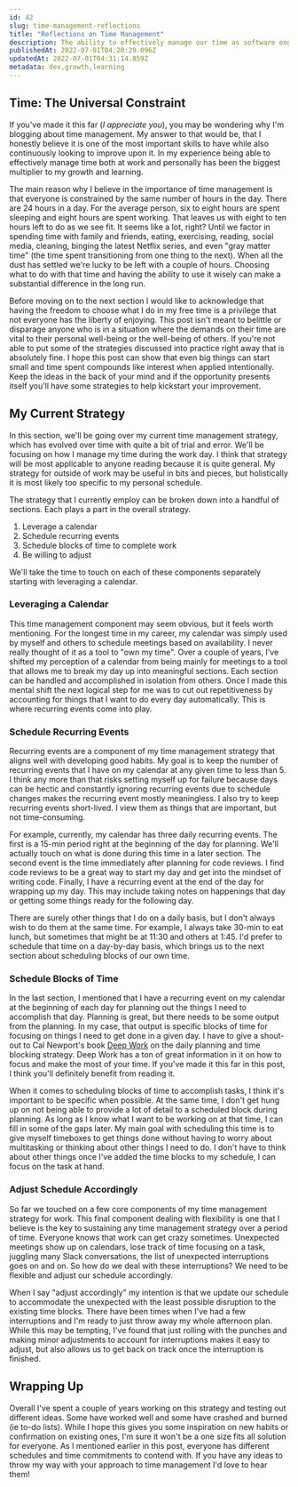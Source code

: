 ```yaml
---
id: 42
slug: time-management-reflections
title: "Reflections on Time Management"
description: The ability to effectively manage our time as software engineers can feel like a superpower. In this post, I am going to share my current time management strategy and go into a bit of depth on how I think it has benefited me throughout my career. My hope is to provide some insight into ideas you can try to improve your time management or to reinforce strategies that you are already implementing. Let's dive in!
publishedAt: 2022-07-01T04:20:29.096Z
updatedAt: 2022-07-01T04:31:14.859Z
metadata: dev,growth,learning
---
```

## Time: The Universal Constraint

If you've made it this far (_I appreciate you_), you may be wondering why I'm blogging about time management. My answer to that would be, that I honestly believe it is one of the most important skills to have while also continuously looking to improve upon it. In my experience being able to effectively manage time both at work and personally has been the biggest multiplier to my growth and learning.

The main reason why I believe in the importance of time management is that everyone is constrained by the same number of hours in the day. There are 24 hours in a day. For the average person, six to eight hours are spent sleeping and eight hours are spent working. That leaves us with eight to ten hours left to do as we see fit. It seems like a lot, right? Until we factor in spending time with family and friends, eating, exercising, reading, social media, cleaning, binging the latest Netflix series, and even "gray matter time" (the time spent transitioning from one thing to the next). When all the dust has settled we're lucky to be left with a couple of hours. Choosing what to do with that time and having the ability to use it wisely can make a substantial difference in the long run.

Before moving on to the next section I would like to acknowledge that having the freedom to choose what I do in my free time is a privilege that not everyone has the liberty of enjoying. This post isn't meant to belittle or disparage anyone who is in a situation where the demands on their time are vital to their personal well-being or the well-being of others. If you're not able to put some of the strategies discussed into practice right away that is absolutely fine. I hope this post can show that even big things can start small and time spent compounds like interest when applied intentionally. Keep the ideas in the back of your mind and if the opportunity presents itself you'll have some strategies to help kickstart your improvement.

## My Current Strategy

In this section, we'll be going over my current time management strategy, which has evolved over time with quite a bit of trial and error. We'll be focusing on how I manage my time during the work day. I think that strategy will be most applicable to anyone reading because it is quite general. My strategy for outside of work may be useful in bits and pieces, but holistically it is most likely too specific to my personal schedule.

The strategy that I currently employ can be broken down into a handful of sections. Each plays a part in the overall strategy.

1. Leverage a calendar
1. Schedule recurring events
1. Schedule blocks of time to complete work
1. Be willing to adjust

We'll take the time to touch on each of these components separately starting with leveraging a calendar.

### Leveraging a Calendar

This time management component may seem obvious, but it feels worth mentioning. For the longest time in my career, my calendar was simply used by myself and others to schedule meetings based on availability. I never really thought of it as a tool to "own my time". Over a couple of years, I've shifted my perception of a calendar from being mainly for meetings to a tool that allows me to break my day up into meaningful sections. Each section can be handled and accomplished in isolation from others. Once I made this mental shift the next logical step for me was to cut out repetitiveness by accounting for things that I want to do every day automatically. This is where recurring events come into play.

### Schedule Recurring Events

Recurring events are a component of my time management strategy that aligns well with developing good habits. My goal is to keep the number of recurring events that I have on my calendar at any given time to less than 5. I think any more than that risks setting myself up for failure because days can be hectic and constantly ignoring recurring events due to schedule changes makes the recurring event mostly meaningless. I also try to keep recurring events short-lived. I view them as things that are important, but not time-consuming.

For example, currently, my calendar has three daily recurring events. The first is a 15-min period right at the beginning of the day for planning. We'll actually touch on what is done during this time in a later section. The second event is the time immediately after planning for code reviews. I find code reviews to be a great way to start my day and get into the mindset of writing code. Finally, I have a recurring event at the end of the day for wrapping up my day. This may include taking notes on happenings that day or getting some things ready for the following day.

There are surely other things that I do on a daily basis, but I don't always wish to do them at the same time. For example, I always take 30-min to eat lunch, but sometimes that might be at 11:30 and others at 1:45. I'd prefer to schedule that time on a day-by-day basis, which brings us to the next section about scheduling blocks of our own time.

### Schedule Blocks of Time

In the last section, I mentioned that I have a recurring event on my calendar at the beginning of each day for planning out the things I need to accomplish that day. Planning is great, but there needs to be some output from the planning. In my case, that output is specific blocks of time for focusing on things I need to get done in a given day. I have to give a shout-out to Cal Newport's book [Deep Work](https://www.amazon.com/Deep-Work-Cal-Newport-audiobook/dp/B0189PVAWY/ref=sr_1_1?gclid=CjwKCAjwk_WVBhBZEiwAUHQCmULvDFbXaw0aE95ghDDmu0q4NaNKMqyU7EpeWoTaaDAWYTE0CjgXQBoCZ6IQAvD_BwE&hvadid=241618759129&hvdev=c&hvlocphy=9024739&hvnetw=g&hvqmt=e&hvrand=11497247765285615653&hvtargid=kwd-200120106285&hydadcr=22564_10354991&keywords=deep+work+by+cal+newport&qid=1656647417&sr=8-1) on the daily planning and time blocking strategy. Deep Work has a ton of great information in it on how to focus and make the most of your time. If you've made it this far in this post, I think you'll definitely benefit from reading it.

When it comes to scheduling blocks of time to accomplish tasks, I think it's important to be specific when possible. At the same time, I don't get hung up on not being able to provide a lot of detail to a scheduled block during planning. As long as I know what I want to be working on at that time, I can fill in some of the gaps later. My main goal with scheduling this time is to give myself timeboxes to get things done without having to worry about multitasking or thinking about other things I need to do. I don't have to think about other things once I've added the time blocks to my schedule, I can focus on the task at hand.

### Adjust Schedule Accordingly

So far we touched on a few core components of my time management strategy for work. This final component dealing with flexibility is one that I believe is the key to sustaining any time management strategy over a period of time. Everyone knows that work can get crazy sometimes. Unexpected meetings show up on calendars, lose track of time focusing on a task, juggling many Slack conversations, the list of unexpected interruptions goes on and on. So how do we deal with these interruptions? We need to be flexible and adjust our schedule accordingly.

When I say "adjust accordingly" my intention is that we update our schedule to accommodate the unexpected with the least possible disruption to the existing time blocks. There have been times when I've had a few interruptions and I'm ready to just throw away my whole afternoon plan. While this may be tempting, I've found that just rolling with the punches and making minor adjustments to account for interruptions makes it easy to adjust, but also allows us to get back on track once the interruption is finished.

## Wrapping Up

Overall I've spent a couple of years working on this strategy and testing out different ideas. Some have worked well and some have crashed and burned (ie to-do lists). While I hope this gives you some inspiration on new habits or confirmation on existing ones, I'm sure it won't be a one size fits all solution for everyone. As I mentioned earlier in this post, everyone has different schedules and time commitments to contend with. If you have any ideas to throw my way with your approach to time management I'd love to hear them!
